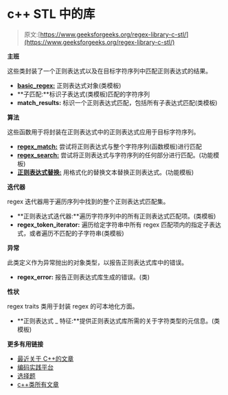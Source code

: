 # <regex>c++ STL 中的库</regex>

> 原文:[https://www.geeksforgeeks.org/regex-library-c-stl/](https://www.geeksforgeeks.org/regex-library-c-stl/)

**主班**

这些类封装了一个正则表达式以及在目标字符序列中匹配正则表达式的结果。

*   [**basic_regex:**](https://www.geeksforgeeks.org/regex-regular-expression-in-c/) 正则表达式对象(类模板)
*   **子匹配:**标识子表达式(类模板)匹配的字符序列
*   **match_results:** 标识一个正则表达式匹配，包括所有子表达式匹配(类模板)

**算法**

这些函数用于将封装在正则表达式中的正则表达式应用于目标字符序列。

*   [**regex_match:**](https://www.geeksforgeeks.org/regex-regular-expression-in-c/) 尝试将正则表达式与整个字符序列(函数模板)进行匹配
*   [**regex_search:**](https://www.geeksforgeeks.org/regex-regular-expression-in-c/) 尝试将正则表达式与字符序列的任何部分进行匹配。(功能模板)
*   [**正则表达式替换:**](https://www.geeksforgeeks.org/regex-regular-expression-in-c/) 用格式化的替换文本替换正则表达式。(功能模板)

**迭代器**

regex 迭代器用于遍历序列中找到的整个正则表达式匹配集。

*   **正则表达式迭代器:**遍历字符序列中的所有正则表达式匹配项。(类模板)
*   **regex_token_iterator:** 遍历给定字符串中所有 regex 匹配项内的指定子表达式，或者遍历不匹配的子字符串(类模板)

**异常**

此类定义作为异常抛出的对象类型，以报告正则表达式库中的错误。

*   **regex_error:** 报告正则表达式库生成的错误。(类)

**性状**

regex traits 类用于封装 regex 的可本地化方面。

*   **正则表达式 _ 特征:**提供正则表达式库所需的关于字符类型的元信息。(类模板)

**更多有用链接**

*   [最近关于 C++的文章](https://www.geeksforgeeks.org/category/cpp/)
*   [编码实践平台](https://practice.geeksforgeeks.org/)
*   [选择题](https://www.geeksforgeeks.org/c-programming-multiple-choice-questions/)
*   [c++类所有文章](https://www.geeksforgeeks.org/c-plus-plus/)